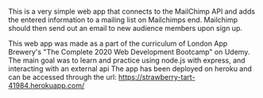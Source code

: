 This is a very simple web app that connects to the MailChimp API and adds the entered information to a mailing list on Mailchimps end. 
Mailchimp should then send out an email to new audience members upon sign up. 

This web app was made as a part of the curriculum of London App Brewery's "The Complete 2020 Web Development Bootcamp" on Udemy. The main goal was to learn and practice using node.js with express, and interacting with an external api
The app has been deployed on heroku and can be accessed through the url: https://strawberry-tart-41984.herokuapp.com/
